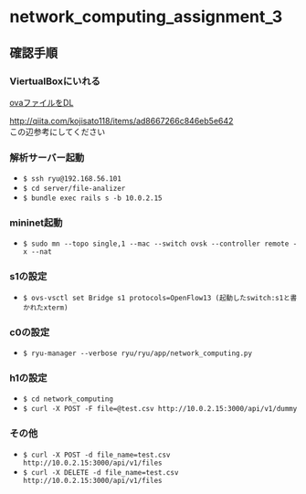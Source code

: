 # network_computing_assignment_3

## 確認手順
### ViertualBoxにいれる
[ovaファイルをDL](https://drive.google.com/open?id=0B3wluWBRnMf5aXB4RXUtMWE4Wms)

http://qiita.com/kojisato118/items/ad8667266c846eb5e642    
この辺参考にしてください

### 解析サーバー起動
- ```$ ssh ryu@192.168.56.101```
- ```$ cd server/file-analizer```
- ```$ bundle exec rails s -b 10.0.2.15```

### mininet起動
- ```$ sudo mn --topo single,1 --mac --switch ovsk --controller remote -x --nat```

### s1の設定
- ```$ ovs-vsctl set Bridge s1 protocols=OpenFlow13 (起動したswitch:s1と書かれたxterm)```

### c0の設定
- ```$ ryu-manager --verbose ryu/ryu/app/network_computing.py```

### h1の設定
- ```$ cd network_computing```
- ```$ curl -X POST -F file=@test.csv http://10.0.2.15:3000/api/v1/dummy```

### その他
- ```$ curl -X POST -d file_name=test.csv http://10.0.2.15:3000/api/v1/files```
- ```$ curl -X DELETE -d file_name=test.csv http://10.0.2.15:3000/api/v1/files```


